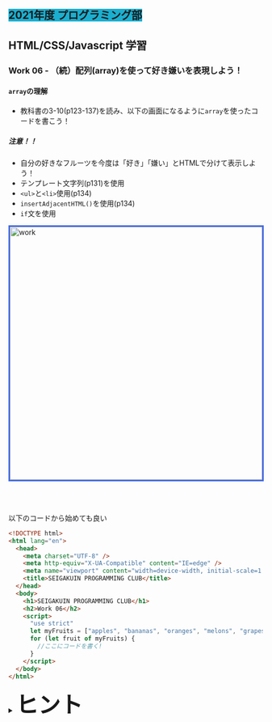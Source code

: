 ##  <span style="background: #1aafd0">2021年度 プログラミング部</span>

## HTML/CSS/Javascript 学習

### Work 06 - （続）配列(array)を使って好き嫌いを表現しよう！ 
#### `array`の理解
* 教科書の3-10(p123-137)を読み、以下の画面になるように`array`を使ったコードを書こう！

##### 注意！！
* 自分の好きなフルーツを今度は「好き」「嫌い」とHTMLで分けて表示しよう！
* テンプレート文字列(p131)を使用
* `<ul>`と`<li>`使用(p134)
* `insertAdjacentHTML()`を使用(p134)
* `if`文を使用

<image src="./pics/work-06-01.png" alt="work" width="500" style="border: solid royalblue;" />

<br></br>

以下のコードから始めても良い

```html
<!DOCTYPE html>
<html lang="en">
  <head>
    <meta charset="UTF-8" />
    <meta http-equiv="X-UA-Compatible" content="IE=edge" />
    <meta name="viewport" content="width=device-width, initial-scale=1.0" />
    <title>SEIGAKUIN PROGRAMMING CLUB</title>
  </head>
  <body>
    <h1>SEIGAKUIN PROGRAMMING CLUB</h1>
    <h2>Work 06</h2>
    <script>
      "use strict"
      let myFruits = ["apples", "bananas", "oranges", "melons", "grapes"]
      for (let fruit of myFruits) {
        //ここにコードを書く!
      } 
    </script>
  </body>
</html>

```




<details>
<summary><b style="font-size: 44px">ヒント</b></summary>
<image src="./pics/work-06-01-hint.png" alt="work" width="500"  />
</details>

